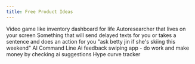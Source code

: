 ```yaml
---
title: Free Product Ideas 
---
```


Video game like inventory dashboard for life
Autoresearcher that lives on your screen
Something that will send delayed texts for you or takes a sentence and does an action for you "ask betty jin if she's skiing this weekend"
AI Command Line
Ai feedback swiping app - do work and make money by checking ai suggestions 
Hype curve tracker